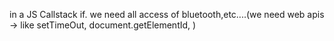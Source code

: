 in a JS Callstack if. we need all access of bluetooth,etc....(we need web apis -> like setTimeOut, document.getElementId, )

